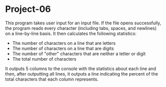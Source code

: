 # Project-06
This program takes user input for an input file. If the file opens successfully, the program reads every character (including tabs, spaces, and newlines) on a line-by-line basis. It then calculates the following statistics:
* The number of characters on a line that are letters
* The number of characters on a line that are digits
* The number of "other" characters that are neither a letter or digit
* The total number of characters

It outputs 5 columns to the console with the statistics about each line and then, after outputting all lines, it outputs a line indicating the percent of the total characters that each column represents.
